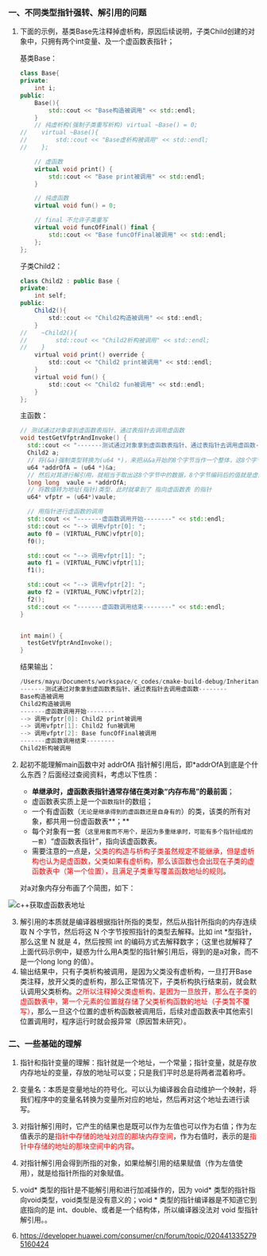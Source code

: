 ### 一、不同类型指针强转、解引用的问题

1. 下面的示例，基类Base先注释掉虚析构，原因后续说明，子类Child创建的对象中，只拥有两个int变量、及一个虚函数表指针；

   基类Base：
   
   ```c++
   class Base{
   private:
       int i;
   public:
       Base(){
           std::cout << "Base构造被调用" << std::endl;
       }
       // 纯虚析构(强制子类重写析构) virtual ~Base() = 0; 
   //    virtual ~Base(){
   //        std::cout << "Base虚析构被调用" << std::endl;
   //    };
   
       // 虚函数
       virtual void print() {
           std::cout << "Base print被调用" << std::endl;
       }
   
       // 纯虚函数
       virtual void fun() = 0;
   
       // final 不允许子类重写
       virtual void funcOfFinal() final {
           std::cout << "Base funcOfFinal被调用" << std::endl;
       };
   };
   ```
   
   子类Child2：
   
   ```java
   class Child2 : public Base {
   private:
       int self;
   public:
       Child2(){
           std::cout << "Child2构造被调用" << std::endl;
       }
   //    ~Child2(){
   //        std::cout << "Child2析构被调用" << std::endl;
   //    }
       virtual void print() override {
           std::cout << "Child2 print被调用" << std::endl;
       }
       virtual void fun() {
           std::cout << "Child2 fun被调用" << std::endl;
       }
   };
   ```
   
   主函数：
   
   ```c++
   // 测试通过对象拿到虚函数表指针、通过表指针去调用虚函数
   void testGetVfptrAndInvoke() {
     std::cout << "-------测试通过对象拿到虚函数表指针、通过表指针去调用虚函数--------" << std::endl;
     Child2 a;
     // 将(&a)强制类型转换为(u64 *)，来把从&a开始的8个字节当作一个整体，这8个字节就是vfptr存储的值
     u64 *addrOfA = (u64 *)&a;
     // 然后对其进行解引用，就相当于取出这8个字节中的数据，8个字节编码后的值就是虚函数表的首地址 (等同u64 *arr = (u64*)*addrOfA;)
     long long  vaule = *addrOfA;
     // 将数值转为地址(指针)类型，此时就拿到了 指向虚函数表 的指针
     u64* vfptr = (u64*)vaule;
   
     // 用指针进行虚函数的调用
     std::cout << "-------虚函数调用开始--------" << std::endl;
     std::cout << "--> 调用vfptr[0]: ";
     auto f0 = (VIRTUAL_FUNC)vfptr[0];
     f0();
   
     std::cout << "--> 调用vfptr[1]: ";
     auto f1 = (VIRTUAL_FUNC)vfptr[1];
     f1();
   
     std::cout << "--> 调用vfptr[2]: ";
     auto f2 = (VIRTUAL_FUNC)vfptr[2];
     f2();
     std::cout << "-------虚函数调用结束--------" << std::endl;
   }
   
   
   int main() {
     testGetVfptrAndInvoke();
   }
   ```
   
   结果输出：
   
   ```c++
   /Users/mayu/Documents/workspace/c_codes/cmake-build-debug/InheritanceUse
   -------测试通过对象拿到虚函数表指针、通过表指针去调用虚函数--------
   Base构造被调用
   Child2构造被调用
   -------虚函数调用开始--------
   --> 调用vfptr[0]: Child2 print被调用
   --> 调用vfptr[1]: Child2 fun被调用
   --> 调用vfptr[2]: Base funcOfFinal被调用
   -------虚函数调用结束--------
   Child2析构被调用
   
   ```
   
   

2. 起初不能理解main函数中对 addrOfA 指针解引用后，即*addrOfA到底是个什么东西？后面经过查阅资料，考虑以下性质：

   - **单继承时，虚函数表指针通常存储在类对象“内存布局”的最前面**；
   - 虚函数表实质上是一个`函数指针`的数组；
   - 一个有虚函数（`无论是继承得到的虚函数还是自身有的`）的类，该类的所有对象，都共用一份虚函数表**；**
   - 每个对象有一套（`这里用套而不用个，是因为多重继承时，可能有多个指针组成的一套`）“虚函数表指针”，指向该虚函数表。
   - 需要注意的一点是，<span style="color:red;">父类的构造与析构子类虽然规定不能继承，但是虚析构也认为是虚函数，父类如果有虚析构，那么该函数也会出现在子类的虚函数表中（第一个位置），且满足子类重写覆盖函数地址的规则</span>。

   对a对象内存分布画了个简图，如下：

![c++获取虚函数表地址](https://p.ipic.vip/g5y8nr.png)

3. 解引用的本质就是编译器根据指针所指的类型，然后从指针所指向的内存连续取 N 个字节，然后将这 N 个字节按照指针的类型去解释。比如 int *型指针，那么这里 N 就是 4，然后按照 int 的编码方式去解释数字；（这里也就解释了上面代码示例中，疑惑为什么用A类型的指针解引用后，得到的是a对象，而不是一个long long 的值）。
3. 输出结果中，只有子类析构被调用，是因为父类没有虚析构，一旦打开Base类注释，放开父类的虚析构，那么正常情况下，子类析构执行结束前，就会默认调用父类析构。<span style="color:red;">之所以注释掉父类虚析构，是因为一旦放开，那么在子类的虚函数表中，第一个元素的位置就存储了父类析构函数的地址（子类暂不覆写）</span>，那么一旦这个位置的虚析构函数被调用后，后续对虚函数表中其他索引位置调用时，程序运行时就会报异常（原因暂未研究）。

### 二、一些基础的理解

1. 指针和指针变量的理解：指针就是一个地址，一个常量；指针变量，就是存放内存地址的变量，存放的地址可以变；只是我们平时总是将两者混着称呼。

2. 变量名：本质是变量地址的符号化。可以认为编译器会自动维护一个映射，将我们程序中的变量名转换为变量所对应的地址，然后再对这个地址去进行读写。

3. 对指针解引用时，它产生的结果也是既可以作为左值也可以作为右值；作为左值表示的是<span style="color:red;">指针中存储的地址对应的那块内存空间</span>，作为右值时，表示的是<span style="color:red;">指针中存储的地址的那块空间中的内容</span>。

4. 对指针解引用会得到所指的对象，如果给解引用的结果赋值（作为左值使用），就是给指针所指的对象赋值。

5. void* 类型的指针是不能解引用和进行加减操作的，因为 void* 类型的指针指向void类型，void类型是没有意义的；void * 类型的指针编译器是不知道它到底指向的是 int、double、或者是一个结构体，所以编译器没法对 void 型指针解引用。。

6. https://developer.huawei.com/consumer/cn/forum/topic/0204413352795160424